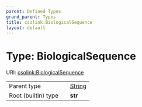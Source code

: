 ```yaml
---
parent: Defined Types
grand_parent: Types
title: csolink:BiologicalSequence
layout: default
---
```


# Type: BiologicalSequence




URI: [csolink:BiologicalSequence](https://w3id.org/csolink/vocab/BiologicalSequence)

|  |  |  |
| --- | --- | --- |
| Parent type | | [String](types/String.md) |
| Root (builtin) type | | **str** |
